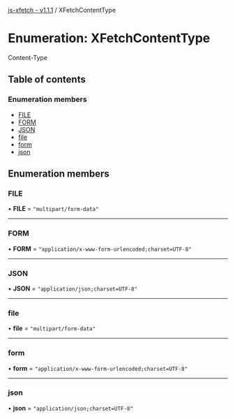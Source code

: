 [js-xfetch - v1.1.1](../README.md) / XFetchContentType

# Enumeration: XFetchContentType

Content-Type

## Table of contents

### Enumeration members

- [FILE](XFetchContentType.md#file)
- [FORM](XFetchContentType.md#form)
- [JSON](XFetchContentType.md#json)
- [file](XFetchContentType.md#file-1)
- [form](XFetchContentType.md#form-1)
- [json](XFetchContentType.md#json-1)

## Enumeration members

### FILE

• **FILE** = `"multipart/form-data"`

___

### FORM

• **FORM** = `"application/x-www-form-urlencoded;charset=UTF-8"`

___

### JSON

• **JSON** = `"application/json;charset=UTF-8"`

___

### file

• **file** = `"multipart/form-data"`

___

### form

• **form** = `"application/x-www-form-urlencoded;charset=UTF-8"`

___

### json

• **json** = `"application/json;charset=UTF-8"`
